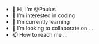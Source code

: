 - 👋 Hi, I’m @Paulus
- 👀 I’m interested in coding
- 🌱 I’m currently learning 
- 💞️ I’m looking to collaborate on ...
- 📫 How to reach me ...

<!---
PaulusPar/PaulusPar is a ✨ special ✨ repository because its `README.md` (this file) appears on your GitHub profile.
You can click the Preview link to take a look at your changes.
--->
